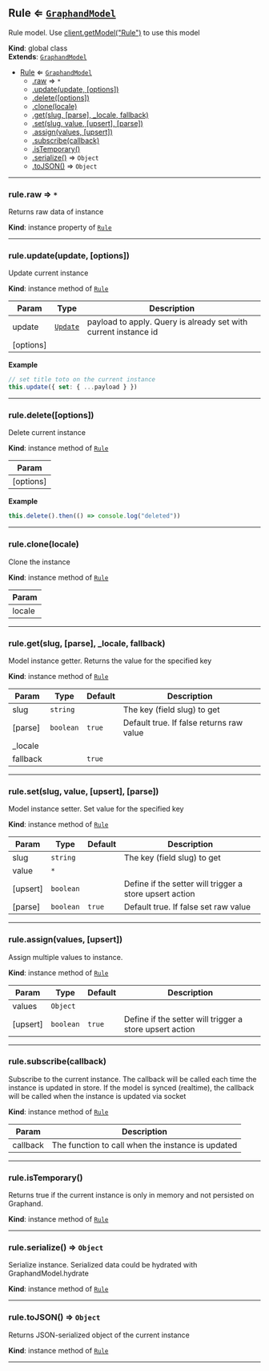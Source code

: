 <a name="Rule"></a>

## Rule ⇐ [<code>GraphandModel</code>](GraphandModel.md#GraphandModel)
Rule model. Use [client.getModel("Rule")](GraphandClient.md#GraphandClient+getModel) to use this model

**Kind**: global class  
**Extends**: [<code>GraphandModel</code>](GraphandModel.md#GraphandModel)  

* [Rule](Rule.md#Rule) ⇐ [<code>GraphandModel</code>](GraphandModel.md#GraphandModel)
    * [.raw](#GraphandModel+raw) ⇒ <code>\*</code>
    * [.update(update, [options])](#GraphandModel+update)
    * [.delete([options])](#GraphandModel+delete)
    * [.clone(locale)](#GraphandModel+clone)
    * [.get(slug, [parse], _locale, fallback)](#GraphandModel+get)
    * [.set(slug, value, [upsert], [parse])](#GraphandModel+set)
    * [.assign(values, [upsert])](#GraphandModel+assign)
    * [.subscribe(callback)](#GraphandModel+subscribe)
    * [.isTemporary()](#GraphandModel+isTemporary)
    * [.serialize()](#GraphandModel+serialize) ⇒ <code>Object</code>
    * [.toJSON()](#GraphandModel+toJSON) ⇒ <code>Object</code>


* * *

<a name="GraphandModel+raw"></a>

### rule.raw ⇒ <code>\*</code>
Returns raw data of instance

**Kind**: instance property of [<code>Rule</code>](Rule.md#Rule)  

* * *

<a name="GraphandModel+update"></a>

### rule.update(update, [options])
Update current instance

**Kind**: instance method of [<code>Rule</code>](Rule.md#Rule)  

| Param | Type | Description |
| --- | --- | --- |
| update | [<code>Update</code>](typedef.md#Update) | payload to apply. Query is already set with current instance id |
| [options] |  |  |

**Example**  
```js
// set title toto on the current instance
this.update({ set: { ...payload } })
```

* * *

<a name="GraphandModel+delete"></a>

### rule.delete([options])
Delete current instance

**Kind**: instance method of [<code>Rule</code>](Rule.md#Rule)  

| Param |
| --- |
| [options] | 

**Example**  
```js
this.delete().then(() => console.log("deleted"))
```

* * *

<a name="GraphandModel+clone"></a>

### rule.clone(locale)
Clone the instance

**Kind**: instance method of [<code>Rule</code>](Rule.md#Rule)  

| Param |
| --- |
| locale | 


* * *

<a name="GraphandModel+get"></a>

### rule.get(slug, [parse], _locale, fallback)
Model instance getter. Returns the value for the specified key

**Kind**: instance method of [<code>Rule</code>](Rule.md#Rule)  

| Param | Type | Default | Description |
| --- | --- | --- | --- |
| slug | <code>string</code> |  | The key (field slug) to get |
| [parse] | <code>boolean</code> | <code>true</code> | Default true. If false returns raw value |
| _locale |  |  |  |
| fallback |  | <code>true</code> |  |


* * *

<a name="GraphandModel+set"></a>

### rule.set(slug, value, [upsert], [parse])
Model instance setter. Set value for the specified key

**Kind**: instance method of [<code>Rule</code>](Rule.md#Rule)  

| Param | Type | Default | Description |
| --- | --- | --- | --- |
| slug | <code>string</code> |  | The key (field slug) to get |
| value | <code>\*</code> |  |  |
| [upsert] | <code>boolean</code> |  | Define if the setter will trigger a store upsert action |
| [parse] | <code>boolean</code> | <code>true</code> | Default true. If false set raw value |


* * *

<a name="GraphandModel+assign"></a>

### rule.assign(values, [upsert])
Assign multiple values to instance.

**Kind**: instance method of [<code>Rule</code>](Rule.md#Rule)  

| Param | Type | Default | Description |
| --- | --- | --- | --- |
| values | <code>Object</code> |  |  |
| [upsert] | <code>boolean</code> | <code>true</code> | Define if the setter will trigger a store upsert action |


* * *

<a name="GraphandModel+subscribe"></a>

### rule.subscribe(callback)
Subscribe to the current instance. The callback will be called each time the instance is updated in store.
If the model is synced (realtime), the callback will be called when the instance is updated via socket

**Kind**: instance method of [<code>Rule</code>](Rule.md#Rule)  

| Param | Description |
| --- | --- |
| callback | The function to call when the instance is updated |


* * *

<a name="GraphandModel+isTemporary"></a>

### rule.isTemporary()
Returns true if the current instance is only in memory and not persisted on Graphand.

**Kind**: instance method of [<code>Rule</code>](Rule.md#Rule)  

* * *

<a name="GraphandModel+serialize"></a>

### rule.serialize() ⇒ <code>Object</code>
Serialize instance. Serialized data could be hydrated with GraphandModel.hydrate

**Kind**: instance method of [<code>Rule</code>](Rule.md#Rule)  

* * *

<a name="GraphandModel+toJSON"></a>

### rule.toJSON() ⇒ <code>Object</code>
Returns JSON-serialized object of the current instance

**Kind**: instance method of [<code>Rule</code>](Rule.md#Rule)  

* * *

